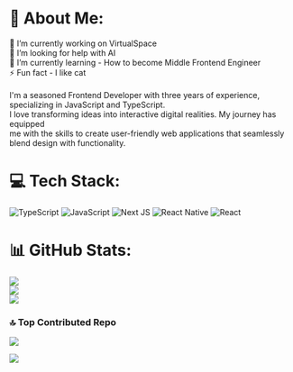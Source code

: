 # 💫 About Me:
🔭 I’m currently working on VirtualSpace <br>🤝 I’m looking for help with AI<br>🌱 I’m currently learning - How to become Middle Frontend Engineer<br>⚡ Fun fact - I like cat<br><br>I'm a seasoned Frontend Developer with three years of experience, specializing in JavaScript and TypeScript.<br>I love transforming ideas into interactive digital realities. My journey has equipped <br>me with the skills to create user-friendly web applications that seamlessly blend design with functionality.


# 💻 Tech Stack:
![TypeScript](https://img.shields.io/badge/typescript-%23007ACC.svg?style=for-the-badge&logo=typescript&logoColor=white) ![JavaScript](https://img.shields.io/badge/javascript-%23323330.svg?style=for-the-badge&logo=javascript&logoColor=%23F7DF1E) ![Next JS](https://img.shields.io/badge/Next-black?style=for-the-badge&logo=next.js&logoColor=white) 
![React Native](https://img.shields.io/badge/react_native-%2320232a.svg?style=for-the-badge&logo=react&logoColor=%2361DAFB) ![React](https://img.shields.io/badge/react-%2320232a.svg?style=for-the-badge&logo=react&logoColor=%2361DAFB)

# 📊 GitHub Stats:
![](https://github-readme-stats.vercel.app/api?username=DikoMahendraa&theme=react&hide_border=false&include_all_commits=true&count_private=true)<br/>
![](https://github-readme-streak-stats.herokuapp.com/?user=DikoMahendraa&theme=react&hide_border=false)<br/>
![](https://github-readme-stats.vercel.app/api/top-langs/?username=DikoMahendraa&theme=react&hide_border=false&include_all_commits=true&count_private=true&layout=compact)

### 🔝 Top Contributed Repo
![](https://github-contributor-stats.vercel.app/api?username=DikoMahendraa&limit=5&theme=dark&combine_all_yearly_contributions=true)

[![](https://visitcount.itsvg.in/api?id=DikoMahendraa&icon=0&color=0)](https://visitcount.itsvg.in)

<!-- Proudly created with GPRM ( https://gprm.itsvg.in ) -->
